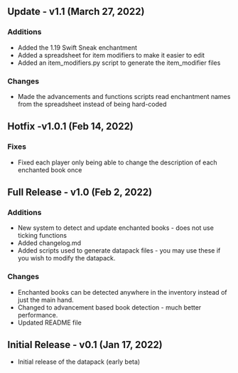 ## Update - v1.1 (March 27, 2022)
### Additions
 - Added the 1.19 Swift Sneak enchantment
 - Added a spreadsheet for item modifiers to make it easier to edit
 - Added an item_modifiers.py script to generate the item_modifier files

### Changes
 - Made the advancements and functions scripts read enchantment names from the spreadsheet instead of being hard-coded

## Hotfix -v1.0.1 (Feb 14, 2022)
### Fixes
 - Fixed each player only being able to change the description of each enchanted book once

## Full Release - v1.0 (Feb 2, 2022)
### Additions
 - New system to detect and update enchanted books - does not use ticking functions
 - Added changelog.md
 - Added scripts used to generate datapack files - you may use these if you wish to modify the datapack.

### Changes
 - Enchanted books can be detected anywhere in the inventory instead of just the main hand.
 - Changed to advancement based book detection - much better performance.
 - Updated README file


## Initial Release - v0.1 (Jan 17, 2022)
- Initial release of the datapack (early beta)
